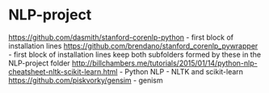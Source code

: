 # NLP-project

https://github.com/dasmith/stanford-corenlp-python - first block of installation lines
https://github.com/brendano/stanford_corenlp_pywrapper - first block of installation lines
keep both subfolders formed by these in the NLP-project folder
http://billchambers.me/tutorials/2015/01/14/python-nlp-cheatsheet-nltk-scikit-learn.html - Python NLP - NLTK and scikit-learn
https://github.com/piskvorky/gensim - genism
